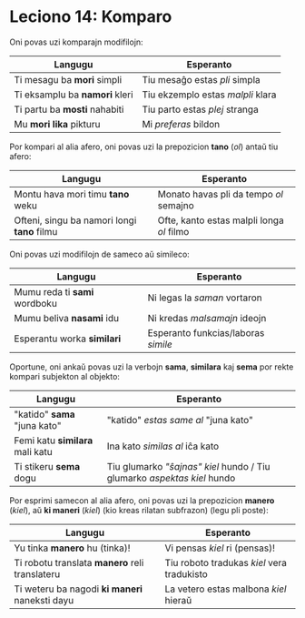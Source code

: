 # Leciono 14: Komparo

Oni povas uzi komparajn modifilojn:

| Langugu                         | Esperanto                         |
|---------------------------------|-----------------------------------|
| Ti mesagu ba **mori** simpli    | Tiu mesaĝo estas *pli* simpla     |
| Ti eksamplu ba **namori** kleri | Tiu ekzemplo estas *malpli* klara |
| Ti partu ba **mosti** nahabiti  | Tiu parto estas *plej* stranga    |
| Mu **mori lika** pikturu        | Mi *preferas* bildon              |

Por kompari al alia afero, oni povas uzi la prepozicion **tano** (*ol*) antaŭ tiu
afero:

| Langugu                                      | Esperanto                                 |
|----------------------------------------------|-------------------------------------------|
| Montu hava mori timu **tano** weku           | Monato havas pli da tempo *ol* semajno    |
| Ofteni, singu ba namori longi **tano** filmu | Ofte, kanto estas malpli longa *ol* filmo |

Oni povas uzi modifilojn de sameco aŭ simileco:

| Langugu                        | Esperanto                           |
|--------------------------------|-------------------------------------|
| Mumu reda ti **sami** wordboku | Ni legas la *saman* vortaron        |
| Mumu beliva **nasami** idu     | Ni kredas *malsamajn* ideojn        |
| Esperantu worka **similari**   | Esperanto funkcias/laboras *simile* |

Oportune, oni ankaŭ povas uzi la verbojn **sama**, **similara** kaj **sema** por
rekte kompari subjekton al objekto:

| Langugu                          | Esperanto                                                               |
|----------------------------------|-------------------------------------------------------------------------|
| "katido" **sama** "juna kato"    | "katido" *estas same al* "juna kato"                                    |
| Femi katu **similara** mali katu | Ina kato *similas al* iĉa kato                                          |
| Ti stikeru **sema** dogu         | Tiu glumarko *"ŝajnas" kiel* hundo / Tiu glumarko *aspektas kiel* hundo |

Por esprimi samecon al alia afero, oni povas uzi la prepozicion **manero**
(*kiel*), aŭ **ki maneri** (*kiel*) (kio kreas rilatan subfrazon) (legu pli poste):

| Langugu                                         | Esperanto                                  |
|-------------------------------------------------|--------------------------------------------|
| Yu tinka **manero** hu (tinka)!                 | Vi pensas *kiel* ri (pensas)!              |
| Ti robotu translata **manero** reli translateru | Tiu roboto tradukas *kiel* vera tradukisto |
| Ti weteru ba nagodi **ki maneri** naneksti dayu | La vetero estas malbona *kiel* hieraŭ      |

